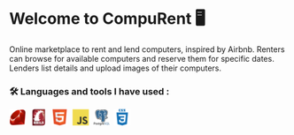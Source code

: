 <h1> Welcome to CompuRent 🖥 </h1>

Online marketplace to rent and lend computers, inspired by Airbnb. Renters can browse for available computers and reserve them for specific dates. Lenders list details and upload images of their computers.

### :hammer_and_wrench: Languages and tools I have used :
<div>
  <img src="https://github.com/devicons/devicon/blob/master/icons/ruby/ruby-original.svg" title="Ruby" alt="Ruby" width="30" height="30"/>&nbsp;
  <img src="https://github.com/devicons/devicon/blob/master/icons/rails/rails-original-wordmark.svg" title="Rails" alt="Rails" width="30" height="30"/>&nbsp;
    <img src="https://github.com/devicons/devicon/blob/master/icons/html5/html5-original.svg" title="HTML5" alt="HTML" width="30" height="30"/>&nbsp;
  <img src="https://github.com/devicons/devicon/blob/master/icons/javascript/javascript-original.svg" title="JavaScript" alt="JavaScript" width="30" height="30"/>&nbsp;
  <img src="https://github.com/devicons/devicon/blob/master/icons/postgresql/postgresql-original-wordmark.svg" title="PostgreSQL"  alt="PostgreSQL" width="30" height="30"/>&nbsp;
   <img src="https://github.com/devicons/devicon/blob/master/icons/css3/css3-plain-wordmark.svg"  title="CSS3" alt="CSS" width="30" height="30"/>&nbsp;
  
</div>  

